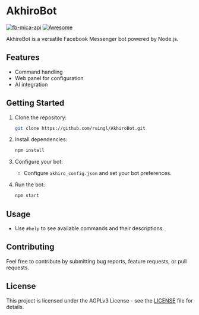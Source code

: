 # AkhiroBot

[![fb-mica-api](https://img.shields.io/badge/uses-fb--mica--api-blue)](https://github.com/ruingl/fb-mica-api)
[![Awesome](https://awesome.re/badge.svg)](https://awesome.re)

AkhiroBot is a versatile Facebook Messenger bot powered by Node.js.

## Features

- Command handling
- Web panel for configuration
- AI integration

## Getting Started

1. Clone the repository:

   ```bash
   git clone https://github.com/ruingl/AkhiroBot.git
   ```

2. Install dependencies:

   ```bash
   npm install
   ```

3. Configure your bot:

   - Configure `akhiro_config.json` and set your bot preferences.

4. Run the bot:

   ```bash
   npm start
   ```

## Usage

- Use `#help` to see available commands and their descriptions.

## Contributing

Feel free to contribute by submitting bug reports, feature requests, or pull requests.

## License

This project is licensed under the AGPLv3 License - see the [LICENSE](LICENSE) file for details.
